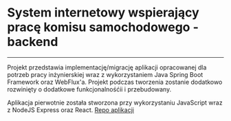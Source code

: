 # System internetowy wspierający pracę komisu samochodowego - backend
___

Projekt przedstawia implementację/migrację aplikacji opracowanej dla potrzeb pracy inżynierskiej wraz z wykorzystaniem Java Spring Boot Framework oraz WebFlux'a.
Projekt podczas tworzenia zostanie dodatkowo rozwinięty o dodatkowe funkcjonalnośćii i przebudowany.  

Aplikacja pierwotnie została stworzona przy wykorzystaniu JavaScript wraz z NodeJS Express oraz React.
[Repo aplikacji](https://github.com/PGrabowski-9290/inz_app)